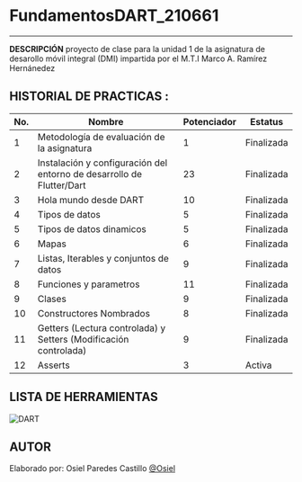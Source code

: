 # FundamentosDART_210661
----

**DESCRIPCIÓN**
proyecto de clase para la unidad 1 de la asignatura de desarollo móvil integral (DMI) impartida por el M.T.I Marco A. Ramírez Hernánedez

## HISTORIAL DE PRACTICAS :
|No.|Nombre|Potenciador|Estatus|
|--|--|--|--|
|1|Metodología de evaluación de la asignatura|1|Finalizada|
|2|Instalación y configuración del entorno de desarrollo de Flutter/Dart|23|Finalizada|
|3|Hola mundo desde DART| 10 |Finalizada|
|4|Tipos de datos| 5 | Finalizada |
|5|Tipos de datos dinamicos| 5 | Finalizada|
|6|Mapas | 6 | Finalizada |
|7|Listas, Iterables y conjuntos de datos | 9 | Finalizada |
|8|Funciones y parametros | 11 | Finalizada | 
|9|Clases | 9 | Finalizada |
|10|Constructores Nombrados | 8 | Finalizada |
|11|Getters (Lectura controlada) y Setters (Modificación controlada) | 9 | Finalizada |
|12| Asserts | 3 | Activa |

## LISTA DE HERRAMIENTAS
![DART](https://img.shields.io/badge/Dart-0175C2?style=for-the-badge&logo=dart&logoColor=white)

## AUTOR 
Elaborado por: Osiel Paredes Castillo [@Osiel](https://github.com/Osiel-Paredes)

